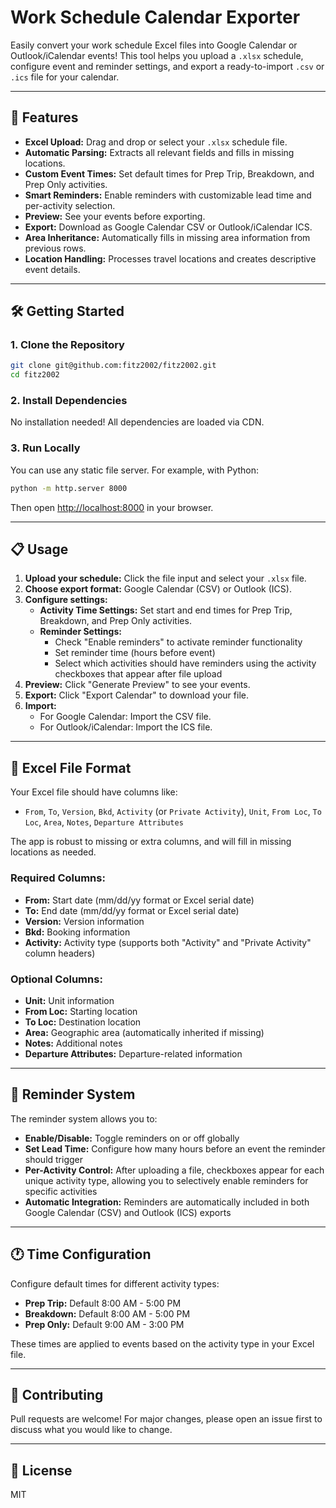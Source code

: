 # Work Schedule Calendar Exporter

Easily convert your work schedule Excel files into Google Calendar or Outlook/iCalendar events! This tool helps you upload a `.xlsx` schedule, configure event and reminder settings, and export a ready-to-import `.csv` or `.ics` file for your calendar.

---

## 🚀 Features
- **Excel Upload:** Drag and drop or select your `.xlsx` schedule file.
- **Automatic Parsing:** Extracts all relevant fields and fills in missing locations.
- **Custom Event Times:** Set default times for Prep Trip, Breakdown, and Prep Only activities.
- **Smart Reminders:** Enable reminders with customizable lead time and per-activity selection.
- **Preview:** See your events before exporting.
- **Export:** Download as Google Calendar CSV or Outlook/iCalendar ICS.
- **Area Inheritance:** Automatically fills in missing area information from previous rows.
- **Location Handling:** Processes travel locations and creates descriptive event details.

---

## 🛠️ Getting Started

### 1. **Clone the Repository**
```sh
git clone git@github.com:fitz2002/fitz2002.git
cd fitz2002
```

### 2. **Install Dependencies**
No installation needed! All dependencies are loaded via CDN.

### 3. **Run Locally**
You can use any static file server. For example, with Python:
```sh
python -m http.server 8000
```
Then open [http://localhost:8000](http://localhost:8000) in your browser.

---

## 📋 Usage
1. **Upload your schedule:** Click the file input and select your `.xlsx` file.
2. **Choose export format:** Google Calendar (CSV) or Outlook (ICS).
3. **Configure settings:**
   - **Activity Time Settings:** Set start and end times for Prep Trip, Breakdown, and Prep Only activities.
   - **Reminder Settings:** 
     - Check "Enable reminders" to activate reminder functionality
     - Set reminder time (hours before event)
     - Select which activities should have reminders using the activity checkboxes that appear after file upload
4. **Preview:** Click "Generate Preview" to see your events.
5. **Export:** Click "Export Calendar" to download your file.
6. **Import:**
   - For Google Calendar: Import the CSV file.
   - For Outlook/iCalendar: Import the ICS file.

---

## 📑 Excel File Format
Your Excel file should have columns like:
- `From`, `To`, `Version`, `Bkd`, `Activity` (or `Private Activity`), `Unit`, `From Loc`, `To Loc`, `Area`, `Notes`, `Departure Attributes`

The app is robust to missing or extra columns, and will fill in missing locations as needed.

### Required Columns:
- **From:** Start date (mm/dd/yy format or Excel serial date)
- **To:** End date (mm/dd/yy format or Excel serial date) 
- **Version:** Version information
- **Bkd:** Booking information
- **Activity:** Activity type (supports both "Activity" and "Private Activity" column headers)

### Optional Columns:
- **Unit:** Unit information
- **From Loc:** Starting location
- **To Loc:** Destination location
- **Area:** Geographic area (automatically inherited if missing)
- **Notes:** Additional notes
- **Departure Attributes:** Departure-related information

---

## 🔔 Reminder System
The reminder system allows you to:
- **Enable/Disable:** Toggle reminders on or off globally
- **Set Lead Time:** Configure how many hours before an event the reminder should trigger
- **Per-Activity Control:** After uploading a file, checkboxes appear for each unique activity type, allowing you to selectively enable reminders for specific activities
- **Automatic Integration:** Reminders are automatically included in both Google Calendar (CSV) and Outlook (ICS) exports

---

## 🕐 Time Configuration
Configure default times for different activity types:
- **Prep Trip:** Default 8:00 AM - 5:00 PM
- **Breakdown:** Default 8:00 AM - 5:00 PM  
- **Prep Only:** Default 9:00 AM - 3:00 PM

These times are applied to events based on the activity type in your Excel file.

---

## 🤝 Contributing
Pull requests are welcome! For major changes, please open an issue first to discuss what you would like to change.

---

## 📄 License
MIT 